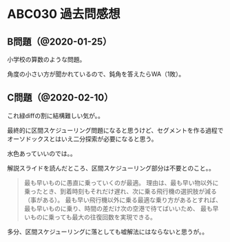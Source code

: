 # ABC030 過去問感想

## B問題（@2020-01-25）

小学校の算数のような問題。

角度の小さい方が聞かれているので、鈍角を答えたらWA（1敗）。

## C問題（@2020-02-10）

これ緑diffの割に結構難しい気が。。

最終的に区間スケジューリング問題になると思うけど、セグメントを作る過程でオーソドックスとはいえ二分探索が必要になると思う。

水色あっていいのでは。。

解説スライドを読んだところ、区間スケジューリング部分は不要とのこと。。

> 最も早いものに愚直に乗っていくのが最適。
> 理由は、最も早い物以外に乗ったとき、到着時刻もそれだけ遅れ、次に乗る飛行機の選択肢が減る（事がある）。
> 最も早い飛行機以外に乗る最適な乗り方があるとすれば、最も早いものに乗り、時間の差だけ次の空港で待てばいいため、
> 最も早いものに乗っても最大の往復回数を実現できる。

多分、区間スケジューリングに落としても嘘解法にはならないと思うが。。

